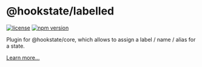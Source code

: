# @hookstate/labelled

[![license](https://img.shields.io/github/license/avkonst/hookstate)](https://img.shields.io/github/license/avkonst/hookstate) [![npm version](https://img.shields.io/npm/v/@hookstate/labelled.svg?maxAge=300&label=version&colorB=007ec6)](https://www.npmjs.com/package/@hookstate/labelled)

Plugin for @hookstate/core, which allows to assign a label / name / alias for a state.

[Learn more...](https://hookstate.js.org/docs/extensions-labelled)
